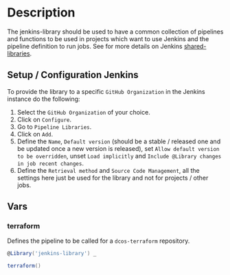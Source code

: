 # Description

The jenkins-library should be used to have a common collection of pipelines and functions to be
used in projects which want to use Jenkins and the pipeline definition to run jobs.
See for more details on Jenkins [shared-libraries].

## Setup / Configuration Jenkins

To provide the library to a specific `GitHub Organization` in the Jenkins instance do the following:

1. Select the `GitHub Organization` of your choice.
2. Click on `Configure`.
3. Go to `Pipeline Libraries`.
4. Click on `Add`.
5. Define the `Name`, `Default version` (should be a stable / released one and be updated once a
  new version is released), set `Allow default version to be overridden`, unset `Load implicitly`
  and `Include @Library changes in job recent changes`.
6. Define the `Retrieval method` and `Source Code Management`, all the settings here just be used
  for the library and not for projects / other jobs.

## Vars

### terraform

Defines the pipeline to be called for a `dcos-terraform` repository.

```groovy
@Library('jenkins-library') _

terraform()
```

[shared-libraries]: https://jenkins.io/doc/book/pipeline/shared-libraries/
